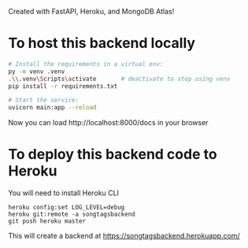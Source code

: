 Created with FastAPI, Heroku, and MongoDB Atlas!


# To host this backend locally
```bash
# Install the requirements in a virtual env:
py -m venv .venv
.\\.venv\Scripts\activate       # deactivate to stop using venv
pip install -r requirements.txt

# Start the service:
uvicorn main:app --reload
```
Now you can load http://localhost:8000/docs in your browser

# To deploy this backend code to Heroku
You will need to install Heroku CLI
```
heroku config:set LOG_LEVEL=debug
heroku git:remote -a songtagsbackend  
git push heroku master
```
This will create a backend at https://songtagsbackend.herokuapp.com/ 
